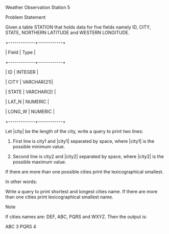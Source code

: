 Weather Observation Station 5

Problem Statement

Given a table STATION that holds data for five fields namely ID, CITY, STATE, NORTHERN LATITUDE and WESTERN LONGITUDE.

+-------------+------------+

| Field       |   Type     |

+-------------+------------+

| ID          | INTEGER    |

| CITY        | VARCHAR(21)|

| STATE       | VARCHAR(2) |

| LAT_N       | NUMERIC    |

| LONG_W      | NUMERIC    |

+-------------+------------+

 

Let |city| be the length of the city, write a query to print two lines:

1. First line is city1 and |city1| separated by space, where |city1| is the possible minimum value.

2. Second line is city2 and |city2| separated by space, where |city2|  is the possible maximum value.

If there are more than one possible cities print the lexicographical smallest.

In other words:

Write a query to print shortest and longest cities name. If there are more than one cities print lexicographical smallest name.

Note

If cities names are: DEF, ABC, PQRS and WXYZ. Then the output is:

ABC 3
PQRS 4

